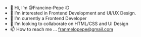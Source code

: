 - 👋 Hi, I’m @Francine-Pepe :D
- 👀 I’m interested in Frontend Development and UI/UX Design.
- 🌱 I’m currently a Frontend Developer 
- 💞️ I’m looking to collaborate on HTML/CSS and UI Design 
- 📫 How to reach me ... franmelopepe@gmail.com

<!---
Francine-Pepe/Francine-Pepe is a ✨ special ✨ repository because its `README.md` (this file) appears on your GitHub profile.
You can click the Preview link to take a look at your changes.
--->
